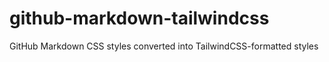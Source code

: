 # github-markdown-tailwindcss
GitHub Markdown CSS styles converted into TailwindCSS-formatted styles
